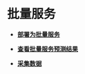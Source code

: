 # 批量服务<a name="modelarts_23_0065"></a>

-   **[部署为批量服务](部署为批量服务.md)**  

-   **[查看批量服务预测结果](查看批量服务预测结果.md)**  

-   **[采集数据](采集数据-0.md)**  


